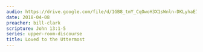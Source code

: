 ```yaml
---
audio: https://drive.google.com/file/d/1GB8_tmY_CqOwoH3X1sWnln-DKLyhaE79/view
date: 2018-04-08
preacher: bill-clark
scripture: John 13:1-5
series: upper-room-discourse
title: Loved to the Uttermost
---
```


